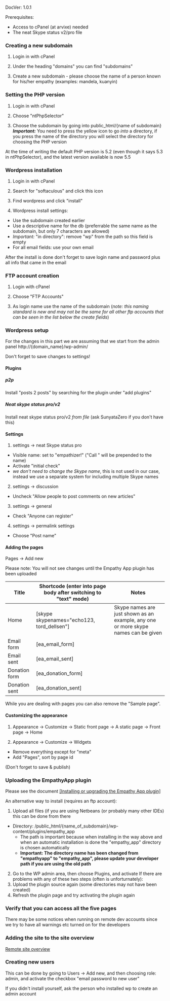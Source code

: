 DocVer: 1.0.1


Prerequisites:
* Access to cPanel (at arvixe) needed
* The neat Skype status v2/pro file


### Creating a new subdomain

1. Login in with cPanel

2. Under the heading "domains" you can find "subdomains"

3. Create a new subdomain - please choose the name of a person known for his/her empathy (examples: mandela, kuanyin)


### Setting the PHP version

1. Login in with cPanel

2. Choose "ntPhpSelector"

3. Choose the subdomain by going into public_html/{name of subdomain} ***Important:*** You need to press the yellow icon to go *into* a directory, if you press the name of the directory you will select the directory for choosing the PHP version

At the time of writing the default PHP version is 5.2 (even though it says 5.3 in ntPhpSelector), and the latest version available is now 5.5


### Wordpress installation

1. Login in with cPanel

2. Search for "softaculous" and click this icon

3. Find wordpress and click "install"

4. Wordpress install settings:
  * Use the subdomain created earlier
  * Use a descriptive name for the db (preferrable the same name as the subdomain, but only 7 characters are allowed)
  * *Important:* "in directory": remove "wp" from the path so this field is empty
  * For all email fields: use your own email

  After the install is done don't forget to save login name and password plus all info that came in the email


### FTP account creation

1. Login with cPanel

2. Choose "FTP Accounts"

3. As login name use the name of the subdomain (*note: this naming standard is new and may not be the same for all other ftp accounts that can be seen in the list below the create fields*)


### Wordpress setup

For the changes in this part we are assuming that we start from the admin panel http://{domain_name}/wp-admin/

Don't forget to save changes to settings!


#### Plugins

##### p2p

Install "posts 2 posts" by searching for the plugin under "add plugins"

##### Neat skype status pro/v2

Install neat skype status pro/v2 *from file* (ask SunyataZero if you don't have this)

#### Settings

1. settings -> neat Skype status pro
  * Visible name: set to "empathizer!" ("Call " will be prepended to the name)
  * Activate "initial check"
  * *we don't need to change the Skype name*, this is not used in our case, instead we use a separate system for including multiple Skype names

2. settings -> discussion
  * Uncheck "Allow people to post comments on new articles"

3. settings -> general
  * Check "Anyone can register"

4. settings -> permalink settings
  * Choose "Post name"


#### Adding the pages

Pages -> Add new

Please note: You will not see changes until the Empathy App plugin has been uploaded

Title | Shortcode (enter into page body after switching to "text" mode) | Notes
--- | --- | ---
Home | [skype skypenames="echo123, tord_dellsen"] | Skype names are just shown as an example, any one or more skype names can be given
Email form | [ea_email_form]
Email sent | [ea_email_sent]
Donation form | [ea_donation_form]
Donation sent | [ea_donation_sent]

While you are dealing with pages you can also remove the "Sample page".


#### Customizing the appearance

1. Appearance -> Customize -> Static front page -> A static page -> Front page -> Home

2. Appearance -> Customize -> Widgets
  * Remove everything except for "meta"
  * Add "Pages", sort by page id

(Don't forget to save & publish)


### Uploading the EmpathyApp plugin

Please see the document [[Installing or upgrading the Empathy App plugin]](installing-or-upgrading-ea-plugin.md)

An alternative way to install (requires an ftp account):

1. Upload all files (if you are using Netbeans (or probably many other IDEs) this can be done from there
  * Directory: /public_html/{name_of_subdomain}/wp-content/plugins/empathy_app
    * The path is important because when installing in the way above and when an automatic installation is done the "empathy_app" directory is chosen automatically
    * **Important: The directory name has been changed from "empathyapp" to "empathy_app", please update your developer path if you are using the old path**
2. Go to the WP admin area, then choose Plugins, and activate
  If there are problems with any of these two steps (often is unforturnately):
  1. Upload the plugin source again (some directories may not have been created)
  2. Refresh the plugin page and try activating the plugin again


### Verify that you can access all the five pages

There may be some notices when running on remote dev accounts since we try to have all warnings etc turned on for the developers


### Adding the site to the site overview

[Remote site overview](https://github.com/EmpathyApp/EmpathyApp/wiki/Remote-site-overview/)


### Creating new users

This can be done by going to Users -> Add new, and then choosing role: admin, and activate the checkbox "email password to new user"

If you didn't install yourself, ask the person who installed wp to create an admin account


